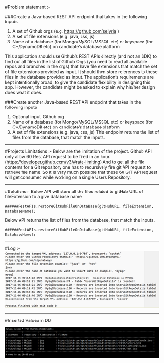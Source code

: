 #Problem statement :-

###Create a Java-based REST API endpoint that takes in the following inputs
1. A set of Github orgs (e.g. https://github.com/seiyria )
2. A set of file extensions (e.g. java, css, js)
3. Name of a database (for Mongo/MySQL/MSSQL etc) or keyspace (for C*/DynamoDB etc) on
candidate’s database platform

This application should use Github’s REST APIs directly (and not​ an SDK) to find out all files in the list of
Github Orgs (you need to read all available repos and branches in the orgs) that have file extensions that
match the set of file extensions provided as input. It should then store references to these files in the
database provided as input.
The application’s requirements are kept intentionally broad, to give the candidate flexibility in designing
this app. However, the candidate might be asked to explain why​ his/her design does what it does.

###Create another Java-based REST API endpoint that takes in the following inputs
1. Optional input: Github org
2. Name of a database (for Mongo/MySQL/MSSQL etc) or keyspace (for C*/DynamoDB etc) on
candidate’s database platform
3. A set of file extensions (e.g. java, css, js)
This endpoint returns the list of files from the database, that match the inputs.

---

#Projects Limitations :-
Below are the limitation of the project.  Github API only allow 60 Rest API request to be fired in an hour. (https://developer.github.com/v3/#rate-limiting)
And to get all the file contents for a Git repository one has to recursively fire git API request to retrieve file name.
So it is very much possible that these 60 GIT API request will get consumed while working on a single Users Repository.

---

#Solutions:-
Below API will store all the files related to gitHub URL of fileExtension to a give database name
```
######RestAPIs.restoreGitHubFileOnDataBase(gitHubURL, fileExtension, DatabaseName);
```


Below API returns the list of files from the database, that match the inputs.
```
######RestAPIs.restoreGitHubFileOnDataBase(gitHubURL, fileExtension, DatabaseName);
```

---

#Log :-
![](image/Log_screenshot.png)


---

#Inserted Values in DB

![](image/DB_data_screenshot.png)